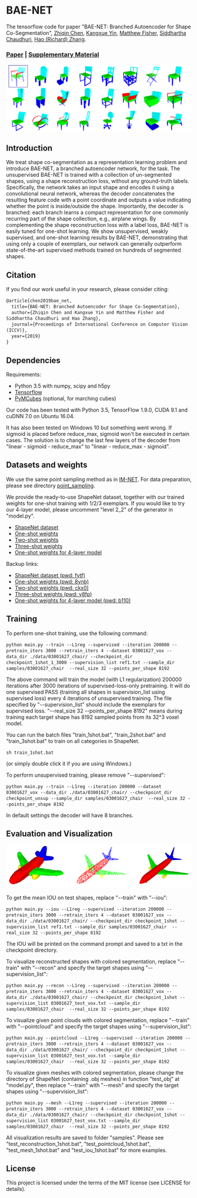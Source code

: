 # BAE-NET
The tensorflow code for paper "BAE-NET: Branched Autoencoder for Shape Co-Segmentation", [Zhiqin Chen](https://www.sfu.ca/~zhiqinc/),  [Kangxue Yin](https://kangxue.org/),  [Matthew Fisher](https://techmatt.github.io/),  [Siddhartha Chaudhuri](https://www.cse.iitb.ac.in/~sidch/),  [Hao (Richard) Zhang](https://www.cs.sfu.ca/~haoz/).

### [Paper](https://arxiv.org/abs/1903.11228)  |   [Supplementary Material](https://www.sfu.ca/~zhiqinc/imseg/sup.pdf)


<img src='img/oneshot.png' />


## Introduction
We treat shape co-segmentation as a representation learning problem and introduce BAE-NET, a branched autoencoder network, for the task. The unsupervised BAE-NET is trained with a collection of un-segmented shapes, using a shape reconstruction loss, without any ground-truth labels. Specifically, the network takes an input shape and encodes it using a convolutional neural network, whereas the decoder concatenates the resulting feature code with a point coordinate and outputs a value indicating whether the point is inside/outside the shape. Importantly, the decoder is branched: each branch learns a compact representation for one commonly recurring part of the shape collection, e.g., airplane wings. By complementing the shape reconstruction loss with a label loss, BAE-NET is easily tuned for one-shot learning. We show unsupervised, weakly supervised, and one-shot learning results by BAE-NET, demonstrating that using only a couple of exemplars, our network can generally outperform state-of-the-art supervised methods trained on hundreds of segmented shapes.

## Citation
If you find our work useful in your research, please consider citing:

	@article{chen2019bae_net,
	  title={BAE-NET: Branched Autoencoder for Shape Co-Segmentation},
	  author={Zhiqin Chen and Kangxue Yin and Matthew Fisher and Siddhartha Chaudhuri and Hao Zhang},
	  journal={Proceedings of International Conference on Computer Vision (ICCV)},
	  year={2019}
	}

## Dependencies
Requirements:
- Python 3.5 with numpy, scipy and h5py
- [Tensorflow](https://www.tensorflow.org/get_started/os_setup)
- [PyMCubes](https://github.com/pmneila/PyMCubes) (optional, for marching cubes)

Our code has been tested with Python 3.5, TensorFlow 1.9.0, CUDA 9.1 and cuDNN 7.0 on Ubuntu 16.04.

It has also been tested on Windows 10 but something went wrong. If sigmoid is placed before reduce_max, sigmoid won't be executed in certain cases. The solution is to change the last few layers of the decoder from "linear - sigmoid - reduce_max" to "linear - reduce_max - sigmoid".


## Datasets and weights
We use the same point sampling method as in [IM-NET](https://github.com/czq142857/implicit-decoder).
For data preparation, please see directory [point_sampling](https://github.com/czq142857/BAE-NET/tree/master/point_sampling).

We provide the ready-to-use ShapeNet dataset, together with our trained weights for one-shot training with 1/2/3 exemplars.
If you would like to try our 4-layer model, please uncomment "level 2_2" of the generator in "model.py".

- [ShapeNet dataset](https://drive.google.com/open?id=1NvbGIC-XqZGs9pz6wgFwwEPALR-iR8E0)
- [One-shot weights](https://drive.google.com/open?id=16VVhkmkdu6BpEcl4sE4E7_r4TOS45kMQ)
- [Two-shot weights](https://drive.google.com/open?id=1So2hvXEcR-4GYKoB_0G4VXIUzNpH0uf2)
- [Three-shot weights](https://drive.google.com/open?id=1gQQYa-JA9I4D8QZvrGgOo8biIPhkCGrJ)
- [One-shot weights for 4-layer model](https://drive.google.com/open?id=132wZcR-VDNxwWOVOoLy9gORD1iFGqGJM)

Backup links:
- [ShapeNet dataset (pwd: fytf)](https://pan.baidu.com/s/12mkWcn1PtfYXgUgI9Slqfg)
- [One-shot weights (pwd: 8ynb)](https://pan.baidu.com/s/1LjdP0X_Q6_Wu4hXZ6eJO6A)
- [Two-shot weights (pwd: ckx0)](https://pan.baidu.com/s/1mwazk9CeUTwFguELARL-Mg)
- [Three-shot weights (pwd: y8fp)](https://pan.baidu.com/s/19rwcauDQd8pl0PUp2eVqow)
- [One-shot weights for 4-layer model (pwd: b110)](https://pan.baidu.com/s/1ZzojiMWaTLJg8iOv-tOsQQ)


## Training

To perform one-shot training, use the following command:
```
python main.py --train --L1reg --supervised --iteration 200000 --pretrain_iters 3000 --retrain_iters 4 --dataset 03001627_vox --data_dir ./data/03001627_chair/ --checkpoint_dir checkpoint_1shot_1_3000 --supervision_list ref1.txt --sample_dir samples/03001627_chair  --real_size 32 --points_per_shape 8192
```
The above command will train the model (with L1 regularization) 200000 iterations after 3000 iterations of supervised-loss-only pretraining. It will do one supervised PASS (training all shapes in supervision_list using supervised loss) every 4 iterations of unsupervised training.
The file specified by "--supervision_list" should include the exemplars for supervised loss.
"--real_size 32 --points_per_shape 8192" means during training each target shape has 8192 sampled points from its 32^3 voxel model.

You can run the batch files "train_1shot.bat", "train_2shot.bat" and "train_3shot.bat" to train on all categories in ShapeNet.
```
sh train_1shot.bat
```
(or simply double click it if you are using Windows.)

To perform unsupervised training, please remove "--supervised":
```
python main.py --train --L1reg --iteration 200000 --dataset 03001627_vox --data_dir ./data/03001627_chair/ --checkpoint_dir checkpoint_unsup --sample_dir samples/03001627_chair  --real_size 32 --points_per_shape 8192
```
In default settings the decoder will have 8 branches.


## Evaluation and Visualization

<img src='img/visualization.png' />

To get the mean IOU on test shapes, replace "--train" with "--iou":
```
python main.py --iou --L1reg --supervised --iteration 200000 --pretrain_iters 3000 --retrain_iters 4 --dataset 03001627_vox --data_dir ./data/03001627_chair/ --checkpoint_dir checkpoint_1shot --supervision_list ref1.txt --sample_dir samples/03001627_chair  --real_size 32 --points_per_shape 8192
```
The IOU will be printed on the command prompt and saved to a txt in the checkpoint directory.


To visualize reconstructed shapes with colored segmentation, replace "--train" with "--recon" and specify the target shapes using "--supervision_list":
```
python main.py --recon --L1reg --supervised --iteration 200000 --pretrain_iters 3000 --retrain_iters 4 --dataset 03001627_vox --data_dir ./data/03001627_chair/ --checkpoint_dir checkpoint_1shot --supervision_list 03001627_test_vox.txt --sample_dir samples/03001627_chair  --real_size 32 --points_per_shape 8192
```


To visualize given point clouds with colored segmentation, replace "--train" with "--pointcloud" and specify the target shapes using "--supervision_list":
```
python main.py --pointcloud --L1reg --supervised --iteration 200000 --pretrain_iters 3000 --retrain_iters 4 --dataset 03001627_vox --data_dir ./data/03001627_chair/ --checkpoint_dir checkpoint_1shot --supervision_list 03001627_test_vox.txt --sample_dir samples/03001627_chair  --real_size 32 --points_per_shape 8192
```


To visualize given meshes with colored segmentation, please change the directory of ShapeNet (containing .obj meshes) in function "test_obj" at "model.py", then replace "--train" with "--mesh" and specify the target shapes using "--supervision_list":
```
python main.py --mesh --L1reg --supervised --iteration 200000 --pretrain_iters 3000 --retrain_iters 4 --dataset 03001627_vox --data_dir ./data/03001627_chair/ --checkpoint_dir checkpoint_1shot --supervision_list 03001627_test_vox.txt --sample_dir samples/03001627_chair  --real_size 32 --points_per_shape 8192
```

All visualization results are saved to folder "samples".
Please see "test_reconstruction_1shot.bat", "test_pointcloud_1shot.bat", "test_mesh_1shot.bat" and "test_iou_1shot.bat" for more examples.



## License
This project is licensed under the terms of the MIT license (see LICENSE for details).


